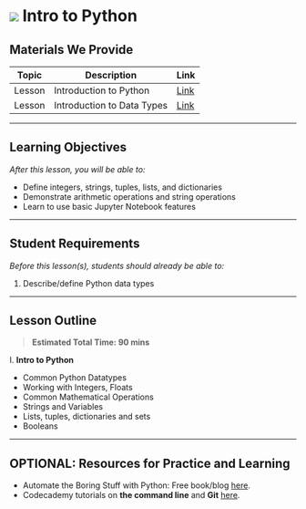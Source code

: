 # ![](https://ga-dash.s3.amazonaws.com/production/assets/logo-9f88ae6c9c3871690e33280fcf557f33.png) Intro to Python


## Materials We Provide


| Topic | Description | Link |
| --- | --- | --- |
| Lesson | Introduction to Python | [Link](./introduction-to-python3-notebook.ipynb)|
| Lesson | Introduction to Data Types | [Link](./python-data-types-starter-code.ipynb)|

<!--
(./python-types-functions-lesson.ipynb)
-->
---

## Learning Objectives
*After this lesson, you will be able to:*

- Define integers, strings, tuples, lists, and dictionaries
- Demonstrate arithmetic operations and string operations
- Learn to use basic Jupyter Notebook features
---

## Student Requirements

*Before this lesson(s), students should already be able to:*

1. Describe/define Python data types

---
<!--

## Docker setup (IF APPLICABLE!!)

After you've forked, cloned and `cd`'ed into this lecture, run the following to spin up a Docker container:
```bash
docker run --name 1.01-lesson-python-intro -p 8888:8888 -v "$PWD":/home/jovyan/ jupyter/scipy-notebook
```
---
-->

## Lesson Outline

> **Estimated Total Time: 90 mins**

I. **Intro to Python** 
- Common Python Datatypes
- Working with Integers, Floats
- Common Mathematical Operations
- Strings and Variables
- Lists, tuples, dictionaries and sets
- Booleans

---

## OPTIONAL: Resources for Practice and Learning
* Automate the Boring Stuff with Python: Free book/blog [here](https://automatetheboringstuff.com).
* Codecademy tutorials on **the command line** and **Git** [here](https://www.codecademy.com/catalog/language/bash).
